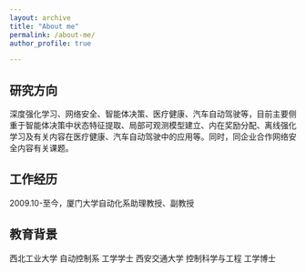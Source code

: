 ```yaml
---
layout: archive
title: "About me"
permalink: /about-me/
author_profile: true

---
```


研究方向
---

深度强化学习、网络安全、智能体决策、医疗健康、汽车自动驾驶等，目前主要侧重于智能体决策中状态特征提取、局部可观测模型建立、内在奖励分配、离线强化学习及有关内容在医疗健康、汽车自动驾驶中的应用等。同时，同企业合作网络安全内容有关课题。

工作经历
---

2009.10-至今，厦门大学自动化系助理教授、副教授

教育背景
---

西北工业大学 自动控制系     工学学士
西安交通大学 控制科学与工程 工学博士

